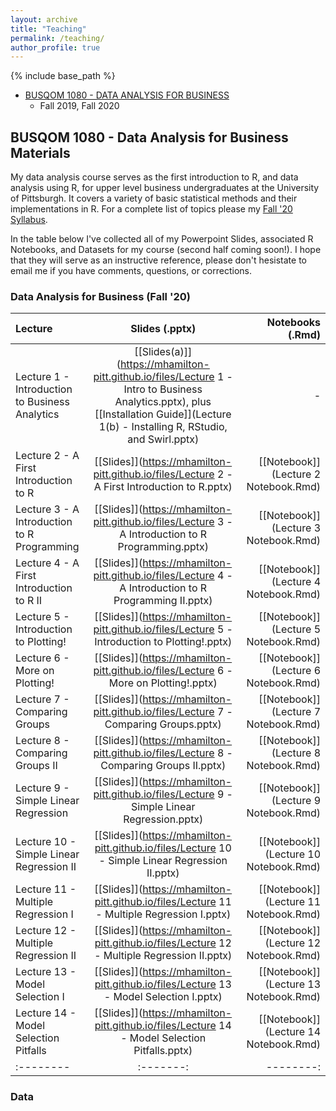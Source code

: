 ```yaml
---
layout: archive
title: "Teaching"
permalink: /teaching/
author_profile: true
---
```


{% include base_path %}


* [BUSQOM 1080 - DATA ANALYSIS FOR BUSINESS](https://catalog.upp.pitt.edu/preview_course.php?catoid=132&coid=726332)
  * Fall 2019, Fall 2020
  
## BUSQOM 1080 - Data Analysis for Business Materials

My data analysis course serves as the first introduction to R, and data analysis using R, for upper level business undergraduates at the University of Pittsburgh. It covers a variety of basic statistical methods and their implementations in R. For a complete list of topics please my [Fall '20 Syllabus](https://mhamilton-pitt.github.io/files/Syllabus.pdf). 

In the table below I've collected all of my Powerpoint Slides, associated R Notebooks, and Datasets for my course (second half coming soon!). I hope that they will serve as an instructive reference, please don't hesistate to email me if you have comments, questions, or corrections.

### Data Analysis for Business (Fall '20)

| Lecture | Slides (.pptx) | Notebooks (.Rmd) |
|:--------|:-------:|--------:|
| Lecture 1 - Introduction to Business Analytics   | [[Slides(a)]](https://mhamilton-pitt.github.io/files/Lecture 1 - Intro to Business Analytics.pptx), plus [[Installation Guide]](Lecture 1(b) - Installing R, RStudio, and Swirl.pptx)    | -   |
| Lecture 2 - A First Introduction to R   | [[Slides]](https://mhamilton-pitt.github.io/files/Lecture 2 - A First Introduction to R.pptx)    | [[Notebook]](Lecture 2 Notebook.Rmd)   |
| Lecture 3 - A Introduction to R Programming  | [[Slides]](https://mhamilton-pitt.github.io/files/Lecture 3 - A Introduction to R Programming.pptx)    | [[Notebook]](Lecture 3 Notebook.Rmd)   |
| Lecture 4 - A First Introduction to R II  | [[Slides]](https://mhamilton-pitt.github.io/files/Lecture 4 - A Introduction to R Programming II.pptx)    | [[Notebook]](Lecture 4 Notebook.Rmd)   |
| Lecture 5 - Introduction to Plotting!   | [[Slides]](https://mhamilton-pitt.github.io/files/Lecture 5 - Introduction to Plotting!.pptx)    | [[Notebook]](Lecture 5 Notebook.Rmd)   |
| Lecture 6 - More on Plotting!   | [[Slides]](https://mhamilton-pitt.github.io/files/Lecture 6 - More on Plotting!.pptx)    | [[Notebook]](Lecture 6 Notebook.Rmd)   |
| Lecture 7 - Comparing Groups   | [[Slides]](https://mhamilton-pitt.github.io/files/Lecture 7 - Comparing Groups.pptx)    | [[Notebook]](Lecture 7 Notebook.Rmd)   |
| Lecture 8 - Comparing Groups II   | [[Slides]](https://mhamilton-pitt.github.io/files/Lecture 8 - Comparing Groups II.pptx)    | [[Notebook]](Lecture 8 Notebook.Rmd)   |
| Lecture 9 - Simple Linear Regression   | [[Slides]](https://mhamilton-pitt.github.io/files/Lecture 9 - Simple Linear Regression.pptx)    | [[Notebook]](Lecture 9 Notebook.Rmd)   |
| Lecture 10 - Simple Linear Regression II   | [[Slides]](https://mhamilton-pitt.github.io/files/Lecture 10 - Simple Linear Regression II.pptx)    | [[Notebook]](Lecture 10 Notebook.Rmd)   |
| Lecture 11 - Multiple Regression I   | [[Slides]](https://mhamilton-pitt.github.io/files/Lecture 11 - Multiple Regression I.pptx)    | [[Notebook]](Lecture 11 Notebook.Rmd)   |
| Lecture 12 - Multiple Regression II   | [[Slides]](https://mhamilton-pitt.github.io/files/Lecture 12 - Multiple Regression II.pptx)    | [[Notebook]](Lecture 12 Notebook.Rmd)   |
| Lecture 13 - Model Selection I   | [[Slides]](https://mhamilton-pitt.github.io/files/Lecture 13 - Model Selection I.pptx)    | [[Notebook]](Lecture 13 Notebook.Rmd)   |
| Lecture 14 - Model Selection Pitfalls   | [[Slides]](https://mhamilton-pitt.github.io/files/Lecture 14 - Model Selection Pitfalls.pptx)    | [[Notebook]](Lecture 14 Notebook.Rmd)   |
|:--------|:-------:|--------:|

### Data

